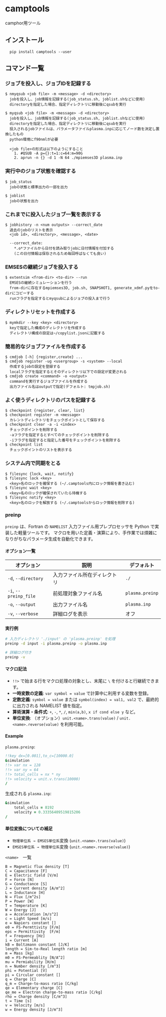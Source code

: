 # camptools
camphor用ツール

## インストール
```
  pip install camptools --user
```

## コマンド一覧
### ジョブを投入し、ジョブIDを記録する
```
$ nmyqsub <job file> -m <message> -d <directory>
  jobを投入し、job情報を記録する(job_status.sh, joblist.shなどに使用)
  directoryを指定した場合、指定ディレクトリに移動後にqsubを実行

$ myqsub <job file> -m <message> -d <directory>
  jobを投入し、job情報を記録する(job_status.sh, joblist.shなどに使用)
  directoryを指定した場合、指定ディレクトリに移動後にqsubを実行
  投入されるjobファイルは、パラメータファイルplasma.inpに応じてノード数を決定し置換したもの
  python環境にf90nmlが必要
  
  <job file>の形式は以下のようにすること
    1. #QSUB -A p={}:t=1:c=64:m=90G
    2. aprun -n {} -d 1 -N 64 ./mpiemses3D plasma.inp
```

### 実行中のジョブ状態を確認する
```
$ job_status
  jobの状態と標準出力の一部を出力

$ joblist
  jobの状態を出力
```

### これまでに投入したジョブ一覧を表示する
```
$ jobhistory -n <num outputs> --correct_date
  過去のjobのリストを表示
  <job id>, <directory>, <message>, <date>

  --correct_date: 
    *.o*ファイルから日付を読み取りjobに日付情報を付加する
    (この日付情報は保存されるため毎回呼ばなくても良い)
```

### EMSESの継続ジョブを投入する
```
$ extentsim <from-dir> <to-dir> --run
  EMSESの継続シミュレーションを行う
  from-dirに存在するmpiemses3D, job.sh, SNAPSHOT1, generate_xdmf.pyをto-dirにコピーする
  runフラグを指定するとmyqsubによるジョブの投入まで行う
```

### ディレクトリセットを作成する
```
$ mymkdir --key <key> <directory>
  keyで指定した構成のディレクトリを作成する
  ディレクトリ構成の設定は~/copylist.jsonに記載する
```

### 簡易的なジョブファイルを作成する
```
$ cmdjob [-h] {register,create} ...
$ cmdjob register -ug <usergroup> -s <system> --local
  作成するjobの設定を登録する
  localフラグを指定するとそのディレクトリ以下での設定が変更される
$ cmdjob create <command> -o <output>
  commandを実行するジョブファイルを作成する
  出力ファイル名はoutputで指定(デフォルト: tmpjob.sh)
```

### よく使うディレクトリのパスを記録する
```
$ checkpoint {register, clear, list}
$ checkpoint register -m <message>
  カレントディレクトリをチェックポイントとして保存する
$ checkpoint clear -a -i <index>
  チェックポイントを削除する
  -aフラグを指定するとすべてのチェックポイントを削除する
  -iフラグを指定すると指定した番号をチェックポイントを削除する
$ checkpoint list
  チェックポイントのリストを表示する
```

### システム内で同期をとる
```
$ filesync {lock, wait, notify}
$ filesync lock <key>
  <key>名のロックを確保する (~/.camptools内にロック情報を書き込む)
$ filesync wait <key>
  <key>名のロックが確保されていたら待機する
$ filesync notify <key>
  <key>名のロックを解放する (~/.camptoolsからロック情報を削除する)
```

### preinp

`preinp` は、Fortran の `NAMELIST` 入力ファイル用プレプロセッサを Python で実装した軽量ツールです。
マクロを用いた定義・演算により、手作業では煩雑になりがちなパラメータ生成を自動化できます。

#### オプション一覧

| オプション                 | 説明             | デフォルト           |
| --------------------- | -------------- | --------------- |
| `-d`, `--directory`   | 入力ファイル所在ディレクトリ | `./`            |
| `-i`, `--preinp_file` | 前処理対象ファイル名     | `plasma.preinp` |
| `-o`, `--output`      | 出力ファイル名        | `plasma.inp`    |
| `-v`, `--verbose`     | 詳細ログを表示        | オフ              |

#### 実行例

```bash
# 入力ディレクトリ './input' の 'plasma.preinp' を処理
preinp -d input -i plasma.preinp -o plasma.inp

# 詳細ログ付き
preinp -v
```

#### マクロ記法

* `!!>` で始まる行をマクロ処理の対象とし、末尾に `\` を付けると行継続できます。
* **一時変数の定義**: `var symbol = value` で計算中に利用する変数を登録。
* **定数定義**: `symbol = value` または `symbol(index) = val1, val2` で、最終的に出力される NAMELIST 値を指定。
* **算術演算・条件式**: `+`, `-`, `*`, `/`, `min(a,b)`, `x if cond else y` など。
* **単位変換**: （オプション）`unit.<name>.trans(value)` / `unit.<name>.reverse(value)` を利用可能。

#### Example

`plasma.preinp`:

```fortran
!!key dx=[0.001],to_c=[10000.0]
&simulation
!!> var nx = 128
!!> var ny = 64
!!> total_cells = nx * ny
!!> velocity = unit.v.trans(10000)
/
```

生成される `plasma.inp`:

```fortran
&simulation
    total_cells = 8192
    velocity = 0.33356409519815206
/
```

#### 単位変換についての補足

- ```物理単位系 → EMSES単位系```変換 (```unit.<name>.trans(value)```)
- ```EMSES単位系 → 物理単位系```変換 (```unit.<name>.reverse(value)```)

```<name>```　一覧

```
B = Magnetic flux density [T]
C = Capacitance [F]
E = Electric field [V/m]
F = Force [N]
G = Conductance [S]
J = Current density [A/m^2]
L = Inductance [H]
N = Flux [/m^2s]
P = Power [W]
T = Temperature [K]
W = Energy [J]
a = Acceleration [m/s^2]
c = Light Speed [m/s]
e = Napiers constant []
e0 = FS-Permttivity [F/m]
eps = Permittivity  [F/m]
f = Frequency [Hz]
i = Current [A]
kB = Boltzmann constant [J/K]
length = Sim-to-Real length ratio [m]
m = Mass [kg]
m0 = FS-Permeablity [N/A^2]
mu = Permiability [H/m]
n = Number density [/m^3]
phi = Potential [V]
pi = Circular constant []
q = Charge [C]
q_m = Charge-to-mass ratio [C/kg]
qe = Elementary charge [C]
qe_me = Electron charge-to-mass ratio [C/kg]
rho = Charge density [C/m^3]
t = Time [s]
v = Velocity [m/s]
w = Energy density [J/m^3]
```
